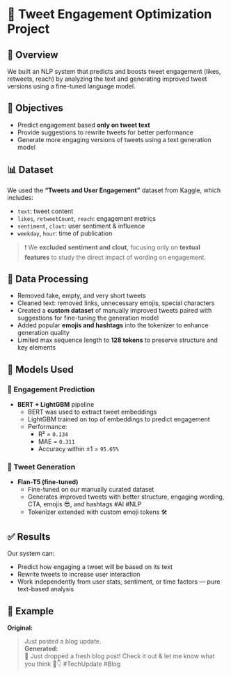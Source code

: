 # 🧐 Tweet Engagement Optimization Project

## 🚀 Overview  
We built an NLP system that predicts and boosts tweet engagement (likes, retweets, reach) by analyzing the text and generating improved tweet versions using a fine-tuned language model.

## 🎯 Objectives
- Predict engagement based **only on tweet text**  
- Provide suggestions to rewrite tweets for better performance  
- Generate more engaging versions of tweets using a text generation model

## 📊 Dataset
We used the **“Tweets and User Engagement”** dataset from Kaggle, which includes:
- `text`: tweet content  
- `likes`, `retweetCount`, `reach`: engagement metrics  
- `sentiment`, `clout`: user sentiment & influence  
- `weekday`, `hour`: time of publication  

> ❗ We **excluded sentiment and clout**, focusing only on **textual features** to study the direct impact of wording on engagement.

## 🧼 Data Processing
- Removed fake, empty, and very short tweets  
- Cleaned text: removed links, unnecessary emojis, special characters  
- Created a **custom dataset** of manually improved tweets paired with suggestions for fine-tuning the generation model  
- Added popular **emojis and hashtags** into the tokenizer to enhance generation quality  
- Limited max sequence length to **128 tokens** to preserve structure and key elements

## 🧠 Models Used  

### 🔹 Engagement Prediction
- **BERT + LightGBM** pipeline  
  - BERT was used to extract tweet embeddings  
  - LightGBM trained on top of embeddings to predict engagement  
  - Performance:  
    - R² = `0.134`  
    - MAE = `0.311`  
    - Accuracy within ±1 = `95.65%`

### 🔹 Tweet Generation
- **Flan-T5 (fine-tuned)**  
  - Fine-tuned on our manually curated dataset  
  - Generates improved tweets with better structure, engaging wording, CTA, emojis 😎, and hashtags #AI #NLP  
  - Tokenizer extended with custom emoji tokens 🛠️

## ✅ Results
Our system can:
- Predict how engaging a tweet will be based on its text  
- Rewrite tweets to increase user interaction  
- Work independently from user stats, sentiment, or time factors — pure text-based analysis

## 📌 Example
**Original:**  
> Just posted a blog update.  
**Generated:**  
> 🚀 Just dropped a fresh blog post! Check it out & let me know what you think 💬👇 #TechUpdate #Blog
